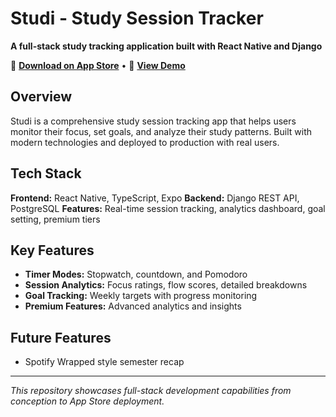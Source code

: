 # Studi - Study Session Tracker

**A full-stack study tracking application built with React Native and Django**

📱 **[Download on App Store](https://apps.apple.com/us/app/studi-study-tracker/id6749604338)** • 🎥 **[View Demo](https://www.loom.com/share/408468ec0da94fe8b5318c9b2ce59ef0?sid=78dc10bd-70d3-43fd-ace1-f8f65a117958)**

## Overview

Studi is a comprehensive study session tracking app that helps users monitor their focus, set goals, and analyze their study patterns. Built with modern technologies and deployed to production with real users.

## Tech Stack

**Frontend:** React Native, TypeScript, Expo
**Backend:** Django REST API, PostgreSQL
**Features:** Real-time session tracking, analytics dashboard, goal setting, premium tiers

## Key Features

- **Timer Modes:** Stopwatch, countdown, and Pomodoro
- **Session Analytics:** Focus ratings, flow scores, detailed breakdowns
- **Goal Tracking:** Weekly targets with progress monitoring
- **Premium Features:** Advanced analytics and insights

## Future Features
- Spotify Wrapped style semester recap


---

*This repository showcases full-stack development capabilities from conception to App Store deployment.*